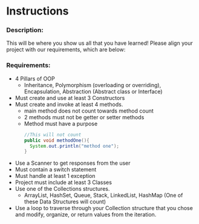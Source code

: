 # Instructions  
### Description:
This will be where you show us all that you have learned!
Please align your project with our requirements, which are below:

### Requirements:
 * 4 Pillars of OOP
    * Inheritance, Polymorphism (overloading or overriding), Encapsulation, Abstraction (Abstract class or Interface)
 * Must create and use at least 3 Constructors
 * Must create and invoke at least 4 methods.
   * main method does not count towards method count
   * 2 methods must not be getter or setter methods
   * Method must have a purpose 
     ```Java
     //This will not count
     public void methodOne(){
       System.out.println("method one");
     }
     ```       
 * Use a Scanner to get responses from the user
 * Must contain a switch statement
 * Must handle at least 1 exception
 * Project must include at least 3 Classes
 * Use one of the Collections structures.
   * ArrayList, HashSet, Queue, Stack, LinkedList, HashMap (One of these Data Structures will count)
 * Use a loop to traverse through your Collection structure that you chose and modify, organize, or return values from the iteration. 
     